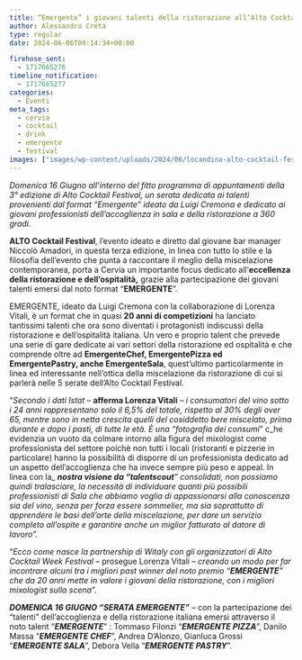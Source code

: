 ```yaml
---
title: “Emergente” i giovani talenti della ristorazione all’Alto Cocktail Festival di Cervia
author: Alessandro Creta
type: regular
date: 2024-06-06T09:14:34+00:00

firehose_sent:
  - 1717665276
timeline_notification:
  - 1717665277
categories:
  - Eventi
meta_tags:
  - cervia
  - cocktail
  - drink
  - emergente
  - festival
images: ["images/wp-content/uploads/2024/06/locandina-alto-cocktail-festival-cervia.webp"]
---
```

_Domenica 16 Giugno all’interno del fitto programma di appuntamenti della 3° edizione di Alto Cocktail Festival, un serata dedicata ai talenti provenienti dal format “Emergente” ideato da Luigi Cremona e dedicato ai giovani professionisti dell’accoglienza in sala e della ristorazione a 360 gradi._

**ALTO Cocktail Festival**, l’evento ideato e diretto dal giovane bar manager Niccolò Amadori, in questa terza edizione, in linea con tutto lo stile e la filosofia dell’evento che punta a raccontare il meglio della miscelazione contemporanea, porta a Cervia un importante focus dedicato all’**eccellenza della ristorazione e dell’ospitalità,** grazie alla partecipazione dei giovani talenti emersi dal noto format “**EMERGENTE**”.

EMERGENTE, ideato da Luigi Cremona con la collaborazione di Lorenza Vitali, è un format che in quasi **20 anni di competizioni** ha lanciato tantissimi talenti che ora sono diventati i protagonisti indiscussi della ristorazione e dell’ospitalità italiana. Un vero e proprio talent che prevede una serie di gare dedicate ai vari settori della ristorazione ed ospitalità e che comprende oltre ad **EmergenteChef, EmergentePizza ed EmergentePastry, anche EmergenteSala**, quest’ultimo particolarmente in linea ed interessante nell’ottica della miscelazione da ristorazione di cui si parlerà nelle 5 serate dell’Alto Cocktail Festival.

“_Secondo i dati Istat_ – **afferma Lorenza Vitali** &#8211; _i consumatori del vino sotto i 24 anni_ _rappresentano solo il 6,5% del totale, rispetto al 30% degli over 65, mentre sono in netta crescita quelli del cosiddetto bere miscelato, prima durante e dopo i pasti, di tutte le età. È una &#8220;fotografia dei consumi_&#8221; c_he evidenzia un vuoto da colmare intorno alla figura del mixologist come professionista del settore poichè non tutti i locali (ristoranti e pizzerie in particolare) hanno la possibilità di disporre di un professionista dedicato ad un aspetto dell’accoglienza che ha invece sempre più peso e appeal. In linea con la_ **_nostra visione da &#8220;talentscout_**_&#8221; consolidati, non possiamo quindi tralasciare, la necessità di individuare quanti più possibili professionisti di Sala che abbiamo voglia di appassionarsi alla conoscenza sia del vino, senza per forza essere sommelier, ma sia soprattutto di apprendere le basi dell&#8217;arte della miscelazione, per dare un servizio completo all&#8217;ospite e garantire anche un miglior fatturato al datore di lavoro&#8221;._

&#8220;_Ecco come nasce la partnership di Witaly con gli organizzatori di Alto Cocktail Week Festival_ &#8211; prosegue Lorenza Vitali &#8211; _creando un modo per far incontrare alcuni tra i migliori past winner del noto premio &#8220;**EMERGENTE**&#8221; che da 20 anni mette in valore i giovani della ristorazione, con i migliori mixologist sulla scena_”.

**_DOMENICA 16 GIUGNO “SERATA EMERGENTE”_** &#8211; con la partecipazione dei “talenti” dell’accoglienza e della ristorazione italiana emersi attraverso il noto talent “**_EMERGENTE_**” : Tommaso Filonzi “_**EMERGENTE PIZZA**_”, Danilo Massa “_**EMERGENTE CHEF**_”, Andrea D’Alonzo, Gianluca Grossi “_**EMERGENTE SALA**_”, Debora Vella “_**EMERGENTE PASTRY**_”.